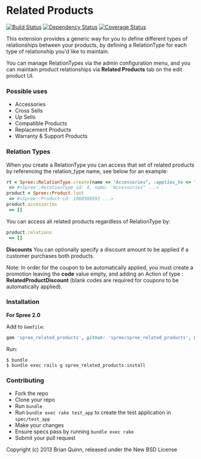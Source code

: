 # Related Products

[![Build Status](https://secure.travis-ci.org/futhr/spree_related_products.png?branch=master)](http://travis-ci.org/futhr/spree_related_products)
[![Dependency Status](https://gemnasium.com/futhr/spree_related_products.png)](https://gemnasium.com/futhr/spree_related_products)
[![Coverage Status](https://coveralls.io/repos/futhr/spree_related_products/badge.png?branch=master)](https://coveralls.io/r/futhr/spree_related_products)

This extension provides a generic way for you to define different types of relationships between your products, by defining a RelationType for each type of relationship you'd like to maintain.

You can manage RelationTypes via the admin configuration menu, and you can maintain product relationships via __Related Products__ tab on the edit product UI.

### Possible uses

* Accessories
* Cross Sells
* Up Sells
* Compatible Products
* Replacement Products
* Warranty & Support Products

### Relation Types

When you create a RelationType you can access that set of related products by referencing the relation_type name, see below for an example:
```ruby
rt = Spree::RelationType.create(name => "Accessories", :applies_to => "Spree::Product")
 => #<Spree::RelationType id: 4, name: "Accessories" ...>
product = Spree::Product.last
 => #<Spree::Product id: 1060500592 ...>
product.accessories
 => []
```

You can access all related products regardless of RelationType by:
```ruby
product.relations
 => []
```

**Discounts**
You can optionally specify a discount amount to be applied if a customer purchases both products.

Note: In order for the coupon to be automatically applied, you must create a promotion leaving the __code__ value empty, and adding an Action of type : __RelatedProductDiscount__  (blank codes are required for coupons to be automatically applied).

### Installation

**For Spree 2.0**

Add to `Gemfile`:
```ruby
gem 'spree_related_products', github: 'spree/spree_related_products', branch: '2-0-stable'
```

Run:
```
$ bundle
$ bundle exec rails g spree_related_products:install
```

### Contributing

* Fork the repo
* Clone your repo
* Run `bundle`
* Run `bundle exec rake test_app` to create the test application in `spec/test_app`
* Make your changes
* Ensure specs pass by running `bundle exec rake`
* Submit your pull request

Copyright (c) 2013 Brian Quinn, released under the New BSD License
